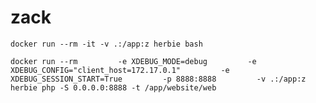 # zack

    docker run --rm -it -v .:/app:z herbie bash

    docker run --rm         -e XDEBUG_MODE=debug         -e XDEBUG_CONFIG="client_host=172.17.0.1"         -e XDEBUG_SESSION_START=True         -p 8888:8888         -v .:/app:z         herbie php -S 0.0.0.0:8888 -t /app/website/web
